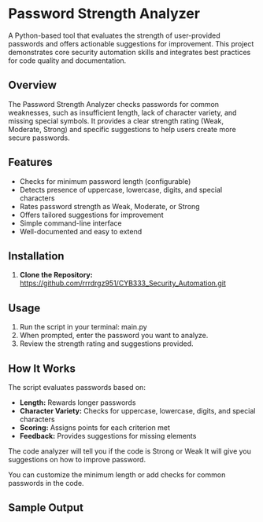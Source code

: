 # Password Strength Analyzer

A Python-based tool that evaluates the strength of user-provided passwords and offers actionable suggestions for improvement. This project demonstrates core security automation skills and integrates best practices for code quality and documentation.

## Overview

The Password Strength Analyzer checks passwords for common weaknesses, such as insufficient length, lack of character variety, and missing special symbols. It provides a clear strength rating (Weak, Moderate, Strong) and specific suggestions to help users create more secure passwords.

## Features

- Checks for minimum password length (configurable)
- Detects presence of uppercase, lowercase, digits, and special characters
- Rates password strength as Weak, Moderate, or Strong
- Offers tailored suggestions for improvement
- Simple command-line interface
- Well-documented and easy to extend

## Installation

1. **Clone the Repository:**
https://github.com/rrrdrgz951/CYB333_Security_Automation.git

## Usage

1. Run the script in your terminal:
main.py
2. When prompted, enter the password you want to analyze.
3. Review the strength rating and suggestions provided.

## How It Works

The script evaluates passwords based on:
- **Length:** Rewards longer passwords
- **Character Variety:** Checks for uppercase, lowercase, digits, and special characters
- **Scoring:** Assigns points for each criterion met
- **Feedback:** Provides suggestions for missing elements

The code analyzer will tell you if the code is Strong or Weak
It will give you suggestions on how to improve password.

You can customize the minimum length or add checks for common passwords in the code.

## Sample Output
